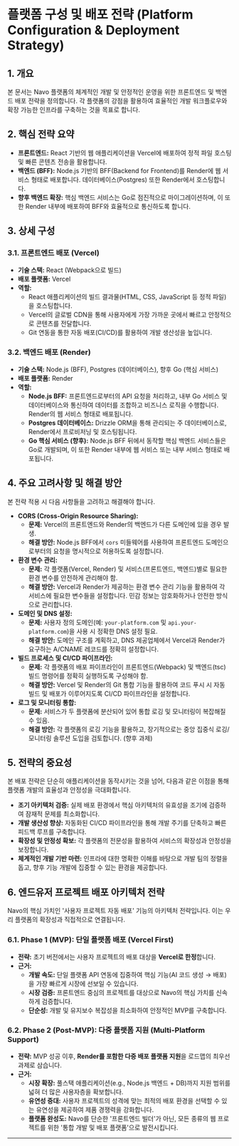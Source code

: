 # 플랫폼 구성 및 배포 전략 (Platform Configuration & Deployment Strategy)

## 1. 개요

본 문서는 Navo 플랫폼의 체계적인 개발 및 안정적인 운영을 위한 프론트엔드 및 백엔드 배포 전략을 정의합니다. 각 플랫폼의 강점을 활용하여 효율적인 개발 워크플로우와 확장 가능한 인프라를 구축하는 것을 목표로 합니다.

## 2. 핵심 전략 요약

- **프론트엔드:** React 기반의 웹 애플리케이션을 Vercel에 배포하여 정적 파일 호스팅 및 빠른 콘텐츠 전송을 활용합니다.
- **백엔드 (BFF):** Node.js 기반의 BFF(Backend for Frontend)를 Render에 웹 서비스 형태로 배포합니다. 데이터베이스(Postgres) 또한 Render에서 호스팅합니다.
- **향후 백엔드 확장:** 핵심 백엔드 서비스는 Go로 점진적으로 마이그레이션하며, 이 또한 Render 내부에 배포하여 BFF와 효율적으로 통신하도록 합니다.

## 3. 상세 구성

### 3.1. 프론트엔드 배포 (Vercel)

- **기술 스택:** React (Webpack으로 빌드)
- **배포 플랫폼:** Vercel
- **역할:**
  - React 애플리케이션의 빌드 결과물(HTML, CSS, JavaScript 등 정적 파일)을 호스팅합니다.
  - Vercel의 글로벌 CDN을 통해 사용자에게 가장 가까운 곳에서 빠르고 안정적으로 콘텐츠를 전달합니다.
  - Git 연동을 통한 자동 배포(CI/CD)를 활용하여 개발 생산성을 높입니다.

### 3.2. 백엔드 배포 (Render)

- **기술 스택:** Node.js (BFF), Postgres (데이터베이스), 향후 Go (핵심 서비스)
- **배포 플랫폼:** Render
- **역할:**
  - **Node.js BFF:** 프론트엔드로부터의 API 요청을 처리하고, 내부 Go 서비스 및 데이터베이스와 통신하여 데이터를 조합하고 비즈니스 로직을 수행합니다. Render의 웹 서비스 형태로 배포됩니다.
  - **Postgres 데이터베이스:** Drizzle ORM을 통해 관리되는 주 데이터베이스로, Render에서 프로비저닝 및 호스팅됩니다.
  - **Go 핵심 서비스 (향후):** Node.js BFF 뒤에서 동작할 핵심 백엔드 서비스들은 Go로 개발되며, 이 또한 Render 내부에 웹 서비스 또는 내부 서비스 형태로 배포됩니다.

## 4. 주요 고려사항 및 해결 방안

본 전략 적용 시 다음 사항들을 고려하고 해결해야 합니다.

- **CORS (Cross-Origin Resource Sharing):**
  - **문제:** Vercel의 프론트엔드와 Render의 백엔드가 다른 도메인에 있을 경우 발생.
  - **해결 방안:** Node.js BFF에서 `cors` 미들웨어를 사용하여 프론트엔드 도메인으로부터의 요청을 명시적으로 허용하도록 설정합니다.
- **환경 변수 관리:**
  - **문제:** 각 플랫폼(Vercel, Render) 및 서비스(프론트엔드, 백엔드)별로 필요한 환경 변수를 안전하게 관리해야 함.
  - **해결 방안:** Vercel과 Render가 제공하는 환경 변수 관리 기능을 활용하여 각 서비스에 필요한 변수들을 설정합니다. 민감 정보는 암호화하거나 안전한 방식으로 관리합니다.
- **도메인 및 DNS 설정:**
  - **문제:** 사용자 정의 도메인(예: `your-platform.com` 및 `api.your-platform.com`)을 사용 시 정확한 DNS 설정 필요.
  - **해결 방안:** 도메인 구조를 계획하고, DNS 제공업체에서 Vercel과 Render가 요구하는 A/CNAME 레코드를 정확히 설정합니다.
- **빌드 프로세스 및 CI/CD 파이프라인:**
  - **문제:** 각 플랫폼의 배포 파이프라인이 프론트엔드(Webpack) 및 백엔드(tsc) 빌드 명령어를 정확히 실행하도록 구성해야 함.
  - **해결 방안:** Vercel 및 Render의 Git 통합 기능을 활용하여 코드 푸시 시 자동 빌드 및 배포가 이루어지도록 CI/CD 파이프라인을 설정합니다.
- **로그 및 모니터링 통합:**
  - **문제:** 서비스가 두 플랫폼에 분산되어 있어 통합 로깅 및 모니터링이 복잡해질 수 있음.
  - **해결 방안:** 각 플랫폼의 로깅 기능을 활용하고, 장기적으로는 중앙 집중식 로깅/모니터링 솔루션 도입을 검토합니다. (향후 과제)

## 5. 전략의 중요성

본 배포 전략은 단순히 애플리케이션을 동작시키는 것을 넘어, 다음과 같은 이점을 통해 플랫폼 개발의 효율성과 안정성을 극대화합니다.

- **조기 아키텍처 검증:** 실제 배포 환경에서 핵심 아키텍처의 유효성을 조기에 검증하여 잠재적 문제를 최소화합니다.
- **개발 생산성 향상:** 자동화된 CI/CD 파이프라인을 통해 개발 주기를 단축하고 빠른 피드백 루프를 구축합니다.
- **확장성 및 안정성 확보:** 각 플랫폼의 전문성을 활용하여 서비스의 확장성과 안정성을 보장합니다.
- **체계적인 개발 기반 마련:** 인프라에 대한 명확한 이해를 바탕으로 개발 팀의 정렬을 돕고, 향후 기능 개발에 집중할 수 있는 환경을 제공합니다.

## 6. 엔드유저 프로젝트 배포 아키텍처 전략

Navo의 핵심 가치인 '사용자 프로젝트 자동 배포' 기능의 아키텍처 전략입니다. 이는 우리 플랫폼의 확장성과 직접적으로 연결됩니다.

### 6.1. Phase 1 (MVP): 단일 플랫폼 배포 (Vercel First)

- **전략:** 초기 버전에서는 사용자 프로젝트의 배포 대상을 **Vercel로 한정**합니다.
- **근거:**
  - **개발 속도:** 단일 플랫폼 API 연동에 집중하여 핵심 기능(AI 코드 생성 → 배포)을 가장 빠르게 시장에 선보일 수 있습니다.
  - **시장 검증:** 프론트엔드 중심의 프로젝트를 대상으로 Navo의 핵심 가치를 신속하게 검증합니다.
  - **단순성:** 개발 및 유지보수 복잡성을 최소화하여 안정적인 MVP를 구축합니다.

### 6.2. Phase 2 (Post-MVP): 다중 플랫폼 지원 (Multi-Platform Support)

- **전략:** MVP 성공 이후, **Render를 포함한 다중 배포 플랫폼 지원**을 로드맵의 최우선 과제로 삼습니다.
- **근거:**
  - **시장 확장:** 풀스택 애플리케이션(e.g., Node.js 백엔드 + DB)까지 지원 범위를 넓혀 더 많은 사용자층을 확보합니다.
  - **유연성 증대:** 사용자 프로젝트의 성격에 맞는 최적의 배포 환경을 선택할 수 있는 유연성을 제공하여 제품 경쟁력을 강화합니다.
  - **플랫폼 완성도:** Navo를 단순한 '프론트엔드 빌더'가 아닌, 모든 종류의 웹 프로젝트를 위한 '통합 개발 및 배포 플랫폼'으로 발전시킵니다.

---
